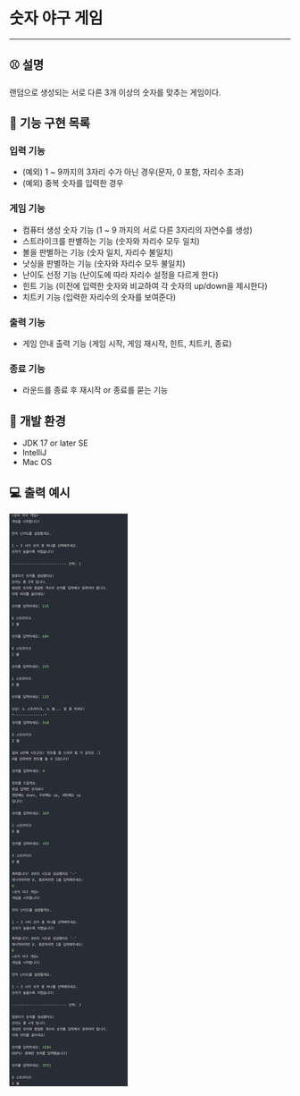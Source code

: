 # 숫자 야구 게임 

---

## ⚾️ 설명
랜덤으로 생성되는 서로 다른 3개 이상의 숫자를 맞추는 게임이다.

## 🎯 기능 구현 목록 

### 입력 기능
  - (예외) 1 ~ 9까지의 3자리 수가 아닌 경우(문자, 0 포함, 자리수 초과)
  - (예외) 중복 숫자를 입력한 경우
### 게임 기능 
  - 컴퓨터 생성 숫자 기능 (1 ~ 9 까지의 서로 다른 3자리의 자연수를 생성)
  - 스트라이크를 판별하는 기능 (숫자와 자리수 모두 일치)
  - 볼을 판별하는 기능 (숫자 일치, 자리수 불일치)
  - 낫싱을 판별하는 기능 (숫자와 자리수 모두 불일치)
  - 난이도 선정 기능 (난이도에 따라 자리수 설정을 다르게 한다)
  - 힌트 기능 (이전에 입력한 숫자와 비교하여 각 숫자의 up/down을 제시한다)
  - 치트키 기능 (입력한 자리수의 숫자를 보여준다)
### 출력 기능
  - 게임 안내 출력 기능 (게임 시작, 게임 재시작, 힌트, 치트키, 종료)
### 종료 기능
  - 라운드를 종료 후 재시작 or 종료를 묻는 기능 


## 🎈 개발 환경 
- JDK 17 or later SE
- IntelliJ
- Mac OS


## 💻 출력 예시

![img](baseball_console_output_example.png)